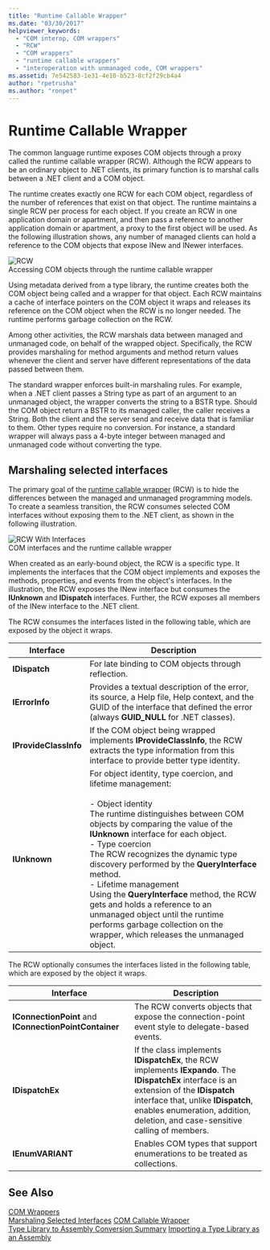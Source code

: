 ```yaml
---
title: "Runtime Callable Wrapper"
ms.date: "03/30/2017"
helpviewer_keywords: 
  - "COM interop, COM wrappers"
  - "RCW"
  - "COM wrappers"
  - "runtime callable wrappers"
  - "interoperation with unmanaged code, COM wrappers"
ms.assetid: 7e542583-1e31-4e10-b523-8cf2f29cb4a4
author: "rpetrusha"
ms.author: "ronpet"
---
```

# Runtime Callable Wrapper
The common language runtime exposes COM objects through a proxy called the runtime callable wrapper (RCW). Although the RCW appears to be an ordinary object to .NET clients, its primary function is to marshal calls between a .NET client and a COM object.  
  
 The runtime creates exactly one RCW for each COM object, regardless of the number of references that exist on that object. The runtime maintains a single RCW per process for each object.  If you create an RCW in one application domain or apartment, and then pass a reference to another application domain or apartment, a proxy to the first object will be used.  As the following illustration shows, any number of managed clients can hold a reference to the COM objects that expose INew and INewer interfaces.  
  
 ![RCW](./media/rcw.gif "rcw")  
Accessing COM objects through the runtime callable wrapper  
  
 Using metadata derived from a type library, the runtime creates both the COM object being called and a wrapper for that object. Each RCW maintains a cache of interface pointers on the COM object it wraps and releases its reference on the COM object when the RCW is no longer needed. The runtime performs garbage collection on the RCW.  
  
 Among other activities, the RCW marshals data between managed and unmanaged code, on behalf of the wrapped object. Specifically, the RCW provides marshaling for method arguments and method return values whenever the client and server have different representations of the data passed between them.  
  
 The standard wrapper enforces built-in marshaling rules. For example, when a .NET client passes a String type as part of an argument to an unmanaged object, the wrapper converts the string to a BSTR type. Should the COM object return a BSTR to its managed caller, the caller receives a String. Both the client and the server send and receive data that is familiar to them. Other types require no conversion. For instance, a standard wrapper will always pass a 4-byte integer between managed and unmanaged code without converting the type.  
  
## Marshaling selected interfaces  
 The primary goal of the [runtime callable wrapper](runtime-callable-wrapper.md) (RCW) is to hide the differences between the managed and unmanaged programming models. To create a seamless transition, the RCW consumes selected COM interfaces without exposing them to the .NET client, as shown in the following illustration.  
  
 ![RCW With Interfaces](./media/rcwwithinterfaces.gif "rcwwithinterfaces")  
COM interfaces and the runtime callable wrapper  
  
 When created as an early-bound object, the RCW is a specific type. It implements the interfaces that the COM object implements and exposes the methods, properties, and events from the object's interfaces. In the illustration, the RCW exposes the INew interface but consumes the **IUnknown** and **IDispatch** interfaces. Further, the RCW exposes all members of the INew interface to the .NET client.  
  
 The RCW consumes the interfaces listed in the following table, which are exposed by the object it wraps.  
  
|Interface|Description|  
|---------------|-----------------|  
|**IDispatch**|For late binding to COM objects through reflection.|  
|**IErrorInfo**|Provides a textual description of the error, its source, a Help file, Help context, and the GUID of the interface that defined the error (always **GUID_NULL** for .NET classes).|  
|**IProvideClassInfo**|If the COM object being wrapped implements **IProvideClassInfo**, the RCW extracts the type information from this interface to provide better type identity.|  
|**IUnknown**|For object identity, type coercion, and lifetime management:<br /><br /> -   Object identity<br />     The runtime distinguishes between COM objects by comparing the value of the **IUnknown** interface for each object.<br />-   Type coercion<br />     The RCW recognizes the dynamic type discovery performed by the **QueryInterface** method.<br />-   Lifetime management<br />     Using the **QueryInterface** method, the RCW gets and holds a reference to an unmanaged object until the runtime performs garbage collection on the wrapper, which releases the unmanaged object.|  
  
 The RCW optionally consumes the interfaces listed in the following table, which are exposed by the object it wraps.  
  
|Interface|Description|  
|---------------|-----------------|  
|**IConnectionPoint** and **IConnectionPointContainer**|The RCW converts objects that expose the connection-point event style to delegate-based events.|  
|**IDispatchEx**|If the class implements **IDispatchEx**, the RCW implements **IExpando**. The **IDispatchEx** interface is an extension of the **IDispatch** interface that, unlike **IDispatch**, enables enumeration, addition, deletion, and case-sensitive calling of members.|  
|**IEnumVARIANT**|Enables COM types that support enumerations to be treated as collections.|  
  
## See Also  
 [COM Wrappers](com-wrappers.md)  
 [Marshaling Selected Interfaces](https://msdn.microsoft.com/library/fdb97fd0-f694-4832-bf15-a4e7cf413840(v=vs.100))  
 [COM Callable Wrapper](com-callable-wrapper.md)  
 [Type Library to Assembly Conversion Summary](https://msdn.microsoft.com/library/bf3f90c5-4770-4ab8-895c-3ba1055cc958(v=vs.100))  
 [Importing a Type Library as an Assembly](importing-a-type-library-as-an-assembly.md)
